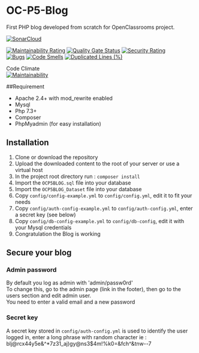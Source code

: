 # OC-P5-Blog

First PHP blog developed from scratch for OpenClassrooms project.

[![SonarCloud](https://sonarcloud.io/images/project_badges/sonarcloud-white.svg)](https://sonarcloud.io/dashboard?id=OSEvohe_OC-P5-Blog)

[![Maintainability Rating](https://sonarcloud.io/api/project_badges/measure?project=OSEvohe_OC-P5-Blog&metric=sqale_rating)](https://sonarcloud.io/dashboard?id=OSEvohe_OC-P5-Blog)
[![Quality Gate Status](https://sonarcloud.io/api/project_badges/measure?project=OSEvohe_OC-P5-Blog&metric=alert_status)](https://sonarcloud.io/dashboard?id=OSEvohe_OC-P5-Blog)
[![Security Rating](https://sonarcloud.io/api/project_badges/measure?project=OSEvohe_OC-P5-Blog&metric=security_rating)](https://sonarcloud.io/dashboard?id=OSEvohe_OC-P5-Blog)  
[![Bugs](https://sonarcloud.io/api/project_badges/measure?project=OSEvohe_OC-P5-Blog&metric=bugs)](https://sonarcloud.io/dashboard?id=OSEvohe_OC-P5-Blog)
[![Code Smells](https://sonarcloud.io/api/project_badges/measure?project=OSEvohe_OC-P5-Blog&metric=code_smells)](https://sonarcloud.io/dashboard?id=OSEvohe_OC-P5-Blog)
[![Duplicated Lines (%)](https://sonarcloud.io/api/project_badges/measure?project=OSEvohe_OC-P5-Blog&metric=duplicated_lines_density)](https://sonarcloud.io/dashboard?id=OSEvohe_OC-P5-Blog)

Code Climate  
[![Maintainability](https://api.codeclimate.com/v1/badges/567d2e65a226a923bc6f/maintainability)](https://codeclimate.com/github/OSEvohe/OC-P5-Blog/maintainability)

##Requirement
* Apache 2.4+ with mod_rewrite enabled
* Mysql
* Php 7.3+
* Composer
* PhpMyadmin (for easy installation)

## Installation
1. Clone or download the repository
2. Upload the downloaded content to the root of your server or use a virtual host
3. In the project root directory run : `composer install`
4. Import the `OCP5BLOG.sql` file into your database
5. Import the `OCP5BLOG_Dataset` file into your database
6. Copy `config/config-example.yml` to `config/config.yml`, edit it to fit your needs
7. Copy `config/auth-config-example.yml` to `config/auth-config.yml`, enter a secret key (see below) 
8. Copy `config/db-config-example.yml` to `config/db-config`, edit it with your Mysql credentials
9. Congratulation the Blog is working

## Secure your blog
### Admin password
By default you log as admin with 'admin/passw0rd'  
To change this, go to the admin page (link in the footer), then go to the users section and edit admin user.  
You need to enter a valid email and a new password
### Secret key
A secret key stored in `config/auth-config.yml` is used to identify the user logged in, enter a long phrase with random character ie : blj@rcx44y5e&^*7z31_aj)gy@ns3$4m!%k0=&fch^&tnw--7
